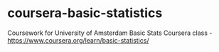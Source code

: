 # coursera-basic-statistics
Coursework for University of Amsterdam Basic Stats Coursera class - https://www.coursera.org/learn/basic-statistics/
